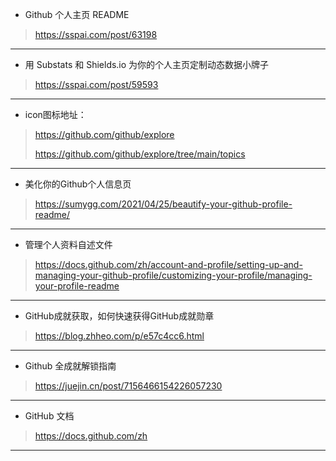 * Github 个人主页 README

> <https://sspai.com/post/63198>

---

* 用 Substats 和 Shields.io 为你的个人主页定制动态数据小牌子

> <https://sspai.com/post/59593>

---

* icon图标地址：

> <https://github.com/github/explore>
>
> <https://github.com/github/explore/tree/main/topics>
---

* 美化你的Github个人信息页

> <https://sumygg.com/2021/04/25/beautify-your-github-profile-readme/>
---

* 管理个人资料自述文件

> <https://docs.github.com/zh/account-and-profile/setting-up-and-managing-your-github-profile/customizing-your-profile/managing-your-profile-readme>
---

* GitHub成就获取，如何快速获得GitHub成就勋章

> <https://blog.zhheo.com/p/e57c4cc6.html>
---

* Github 全成就解锁指南

> <https://juejin.cn/post/7156466154226057230>

---

* GitHub 文档

> <https://docs.github.com/zh>
---

